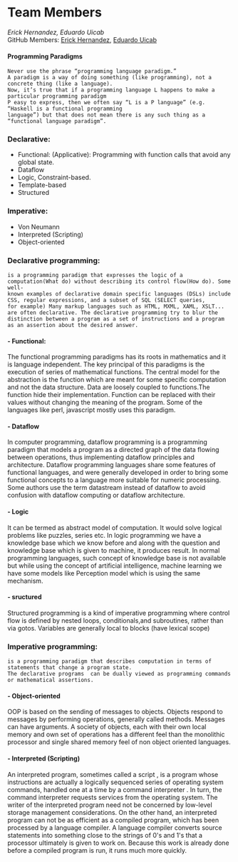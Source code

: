 # Team Members
*Erick Hernandez, Eduardo Uicab*  
GitHub Members: [Erick Hernandez](https://github.com/Hernandez227/programming2),
[Eduardo Uicab](https://github.com/Eduardobricenio/programming2)


#### Programming Paradigms  
~~~ 
Never use the phrase “programming language paradigm.”
A paradigm is a way of doing something (like programming), not a concrete thing (like a language). 
Now, it’s true that if a programming language L happens to make a particular programming paradigm 
P easy to express, then we often say “L is a P language” (e.g. “Haskell is a functional programming 
language”) but that does not mean there is any such thing as a “functional language paradigm”.
~~~

### Declarative: 
- Functional: (Applicative): Programming with function calls that avoid any global state.
- Dataflow
- Logic, Constraint-based.
- Template-based
- Structured  
### Imperative: 
- Von Neumann
- Interpreted (Scripting)
- Object-oriented

### Declarative programming: 
~~~
is a programming paradigm that expresses the logic of a computation(What do) without describing its control flow(How do). Some well-
known examples of declarative domain specific languages (DSLs) include CSS, regular expressions, and a subset of SQL (SELECT queries,
for example) Many markup languages such as HTML, MXML, XAML, XSLT... are often declarative. The declarative programming try to blur the
distinction between a program as a set of instructions and a program as an assertion about the desired answer.

~~~
#### - Functional:
The functional programming paradigms has its roots in mathematics and it is language independent. The key principal of this paradigms is the execution of series of mathematical functions. The central model for the abstraction is the function which are meant for some specific computation and not the data structure. Data are loosely coupled to functions.The function hide their implementation. Function can be replaced with their values without changing the meaning of the program. Some of the languages like perl, javascript mostly uses this paradigm.

#### - Dataflow
In computer programming, dataflow programming is a programming paradigm that models a program as a directed graph of the data flowing between operations, thus implementing dataflow principles and architecture. Dataflow programming languages share some features of functional languages, and were generally developed in order to bring some functional concepts to a language more suitable for numeric processing. Some authors use the term datastream instead of dataflow to avoid confusion with dataflow computing or dataflow architecture.

#### - Logic
It can be termed as abstract model of computation. It would solve logical problems like puzzles, series etc. In logic programming we have a knowledge base which we know before and along with the question and knowledge base which is given to machine, it produces result. In normal programming languages, such concept of knowledge base is not available but while using the concept of artificial intelligence, machine learning we have some models like Perception model which is using the same mechanism.

#### - sructured
Structured programming is a kind of imperative programming where control flow is defined by nested loops,
conditionals,and subroutines, rather than via gotos. Variables are generally local to blocks (have lexical scope)

### Imperative programming:
~~~
is a programming paradigm that describes computation in terms of statements that change a program state. 
The declarative programs  can be dually viewed as programming commands or mathematical assertions.
~~~
#### - Object-oriented
OOP is based on the sending of messages to objects. Objects respond to messages by performing operations, generally called methods. Messages can have arguments. A society of objects, each with their own local memory and own set of operations has a different feel than the monolithic processor and single shared memory feel of non object oriented languages.

#### - Interpreted (Scripting)
An interpreted program, sometimes called a script , is a program whose instructions are actually a logically sequenced series of operating system commands, handled one at a time by a command interpreter . In turn, the command interpreter requests services from the operating system. The writer of the interpreted program need not be concerned by low-level storage management considerations. On the other hand, an interpreted program can not be as efficient as a compiled program, which has been processed by a language compiler. A language compiler converts source statements into something close to the strings of 0's and 1's that a processor ultimately is given to work on. Because this work is already done before a compiled program is run, it runs much more quickly.
